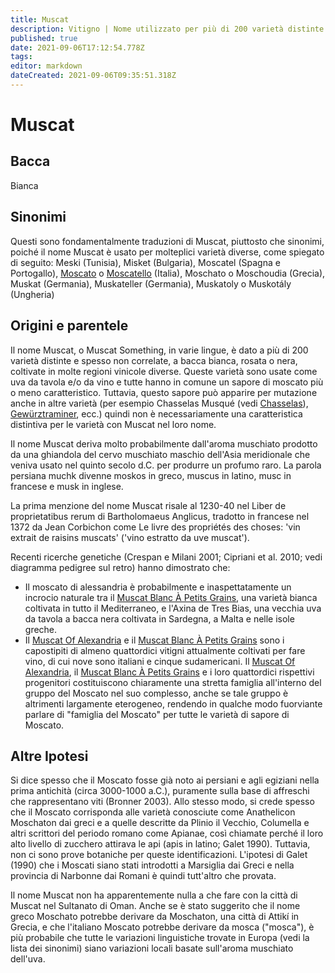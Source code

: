 ```yaml
---
title: Muscat
description: Vitigno | Nome utilizzato per più di 200 varietà distinte di uva
published: true
date: 2021-09-06T17:12:54.778Z
tags: 
editor: markdown
dateCreated: 2021-09-06T09:35:51.318Z
---
```


# Muscat

## Bacca
Bianca

## Sinonimi
Questi sono fondamentalmente traduzioni di Muscat, piuttosto che sinonimi, poiché il nome Muscat è usato per molteplici varietà diverse, come spiegato di seguito: Meski (Tunisia), Misket (Bulgaria), Moscatel (Spagna e Portogallo), [Moscato](/vitigni/Italia/moscato) o [Moscatello](/vitigni/Italia/moscatello) (Italia), Moschato o Moschoudia (Grecia), Muskat (Germania), Muskateller (Germania), Muskatoly o Muskotály (Ungheria)

## Origini e parentele
Il nome Muscat, o Muscat Something, in varie lingue, è dato a più di 200 varietà distinte e spesso non correlate, a bacca bianca, rosata o nera, coltivate in molte regioni vinicole diverse. Queste varietà sono usate come uva da tavola e/o da vino e tutte hanno in comune un sapore di moscato più o meno caratteristico. Tuttavia, questo sapore può apparire per mutazione anche in altre varietà (per esempio Chasselas Musqué (vedi [Chasselas](/vitigni/chasselas)), [Gewürztraminer](/vitigni/Germania/gewurztraminer), ecc.) quindi non è necessariamente una caratteristica distintiva per le varietà con Muscat nel loro nome.

Il nome Muscat deriva molto probabilmente dall'aroma muschiato prodotto da una ghiandola del cervo muschiato maschio dell'Asia meridionale che veniva usato nel quinto secolo d.C. per produrre un profumo raro. La parola persiana muchk divenne moskos in greco, muscus in latino, musc in francese e musk in inglese.

La prima menzione del nome Muscat risale al 1230-40 nel Liber de proprietatibus rerum di Bartholomaeus Anglicus, tradotto in francese nel 1372 da Jean Corbichon come Le livre des propriétés des choses: 'vin extrait de raisins muscats' ('vino estratto da uve muscat').

Recenti ricerche genetiche (Crespan e Milani 2001; Cipriani et al. 2010; vedi diagramma pedigree sul retro) hanno dimostrato che:

- Il moscato di alessandria  è probabilmente e inaspettatamente un incrocio naturale tra il [Muscat Blanc À Petits Grains](/vitigni/Francia/muscat-blanc-a-petit-grains), una varietà bianca coltivata in tutto il Mediterraneo, e l'Axina de Tres Bias, una vecchia uva da tavola a bacca nera coltivata in Sardegna, a Malta e nelle isole greche.
- Il [Muscat Of Alexandria](/vitigni/Italia/moscato-di-alessandria) e il [Muscat Blanc À Petits Grains](/vitigni/Francia/muscat-blanc-a-petit-grains) sono i capostipiti di almeno quattordici vitigni attualmente coltivati per fare vino, di cui nove sono italiani e cinque sudamericani.
Il [Muscat Of Alexandria](/vitigni/Italia/moscato-di-alessandria), il [Muscat Blanc À Petits Grains](/vitigni/Francia/muscat-blanc-a-petit-grains) e i loro quattordici rispettivi progenitori costituiscono chiaramente una stretta famiglia all'interno del gruppo del Moscato nel suo complesso, anche se tale gruppo è altrimenti largamente eterogeneo, rendendo in qualche modo fuorviante parlare di "famiglia del Moscato" per tutte le varietà di sapore di Moscato.

## Altre Ipotesi

Si dice spesso che il Moscato fosse già noto ai persiani e agli egiziani nella prima antichità (circa 3000-1000 a.C.), puramente sulla base di affreschi che rappresentano viti (Bronner 2003). Allo stesso modo, si crede spesso che il Moscato corrisponda alle varietà conosciute come Anathelicon Moschaton dai greci e a quelle descritte da Plinio il Vecchio, Columella e altri scrittori del periodo romano come Apianae, così chiamate perché il loro alto livello di zucchero attirava le api (apis in latino; Galet 1990). Tuttavia, non ci sono prove botaniche per queste identificazioni. L'ipotesi di Galet (1990) che i Moscati siano stati introdotti a Marsiglia dai Greci e nella provincia di Narbonne dai Romani è quindi tutt'altro che provata.

Il nome Muscat non ha apparentemente nulla a che fare con la città di Muscat nel Sultanato di Oman. Anche se è stato suggerito che il nome greco Moschato potrebbe derivare da Moschaton, una città di Attikí in Grecia, e che l'italiano Moscato potrebbe derivare da mosca ("mosca"), è più probabile che tutte le variazioni linguistiche trovate in Europa (vedi la lista dei sinonimi) siano variazioni locali basate sull'aroma muschiato dell'uva.



